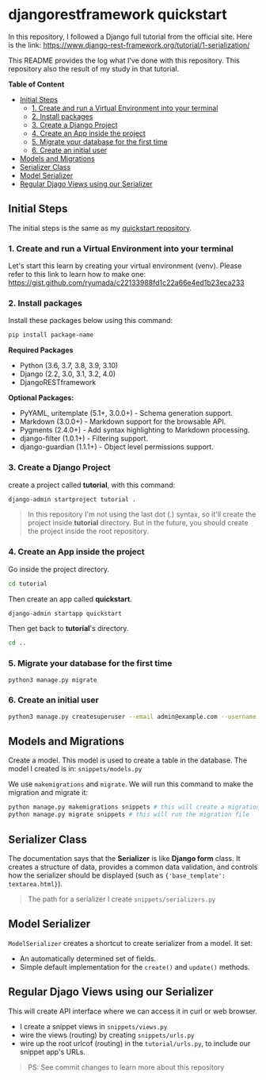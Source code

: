 # djangorestframework quickstart
In this repository, I followed a Django full tutorial from the official site. Here is the link: https://www.django-rest-framework.org/tutorial/1-serialization/

This README provides the log what I've done with this repository. This repository also the result of my study in that tutorial.

**Table of Content**
- [Initial Steps](#initial-steps)
  - [1. Create and run a Virtual Environment into your terminal](#1-create-and-run-a-virtual-environment-into-your-terminal)
  - [2. Install packages](#2-install-packages)
  - [3. Create a Django Project](#3-create-a-django-project)
  - [4. Create an App inside the project](#4-create-an-app-inside-the-project)
  - [5. Migrate your database for the first time](#5-migrate-your-database-for-the-first-time)
  - [6. Create an initial user](#6-create-an-initial-user)
- [Models and Migrations](#models-and-migrations)
- [Serializer Class](#serializer-class)
- [Model Serializer](#model-serializer)
- [Regular Djago Views using our Serializer](#regular-djago-views-using-our-serializer)

## Initial Steps
The initial steps is the same as my [quickstart repository](https://github.com/ryumada/python-djangorestframework-quickstart).

### 1. Create and run a Virtual Environment into your terminal
Let's start this learn by creating your virtual environment (venv). Please refer to this link to learn how to make one: https://gist.github.com/ryumada/c22133988fd1c22a66e4ed1b23eca233

### 2. Install packages
Install these packages below using this command:
```bash
pip install package-name
```

**Required Packages**
- Python (3.6, 3.7, 3.8, 3.9, 3.10)
- Django (2.2, 3.0, 3.1, 3.2, 4.0)
- DjangoRESTframework

**Optional Packages:**
- PyYAML, uritemplate (5.1+, 3.0.0+) - Schema generation support.
- Markdown (3.0.0+) - Markdown support for the browsable API.
- Pygments (2.4.0+) - Add syntax highlighting to Markdown processing.
- django-filter (1.0.1+) - Filtering support.
- django-guardian (1.1.1+) - Object level permissions support.

### 3. Create a Django Project
create a project called **tutorial**, with this command:

```bash
django-admin startproject tutorial .
```

> In this repository I'm not using the last dot (.) syntax, so it'll create the project inside **tutorial** directory. But in the future, you should create the project inside the root repository.

### 4. Create an App inside the project
Go inside the project directory.
```bash
cd tutorial
```

Then create an app called **quickstart**.
```bash
django-admin startapp quickstart
```

Then get back to **tutorial**'s directory.
```bash
cd ..
```

### 5. Migrate your database for the first time
```bash
python3 manage.py migrate
```

### 6. Create an initial user
```bash
python3 manage.py createsuperuser --email admin@example.com --username admin
```

## Models and Migrations
Create a model. This model is used to create a table in the database. The model I created is in: `snippets/models.py`

We use `makemigrations` and `migrate`. We will run this command to make the migration and migrate it:
```bash
python manage.py makemigrations snippets # this will create a migration file (snippets/migrations/0001_initial.py), the migration file generated from snippets/models.py
python manage.py migrate snippets # this will run the migration file
```

## Serializer Class
The documentation says that the **Serializer** is like **Django form** class. It creates a structure of data, provides a common data validation, and controls how the serializer should be displayed (such as `{'base_template': textarea.html}`).

> The path for a serializer I create `snippets/serializers.py`

## Model Serializer
`ModelSerializer` creates a shortcut to create serializer from a model. It set:
- An automatically determined set of fields.
- Simple default implementation for the `create()` and `update()` methods.

## Regular Djago Views using our Serializer
This will create API interface where we can access it in curl or web browser.
- I create a snippet views in `snippets/views.py`
- wire the views (routing) by creating `snippets/urls.py`
- wire up the root urlcof (routing) in the `tutorial/urls.py`, to include our snippet app's URLs.

> PS: See commit changes to learn more about this repository
